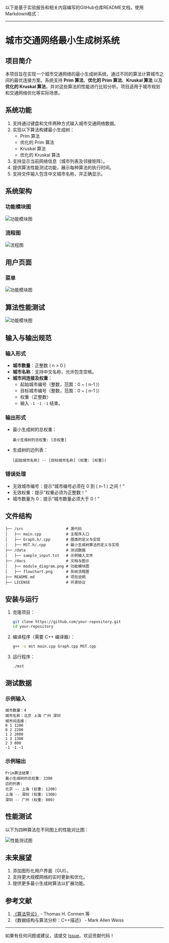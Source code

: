 以下是基于实验报告和相关内容编写的GitHub仓库README文档，使用Markdown格式：

---

# 城市交通网络最小生成树系统

## 项目简介

本项目旨在实现一个城市交通网络的最小生成树系统，通过不同的算法计算城市之间的最优连接方案。系统支持 **Prim 算法**、**优化的 Prim 算法**、**Kruskal 算法** 以及 **优化的 Kruskal 算法**，并对这些算法的性能进行比较分析。项目适用于城市规划和交通网络优化等实际场景。

## 系统功能

1. 支持通过键盘和文件两种方式输入城市交通网络数据。
2. 实现以下算法构建最小生成树：
   - Prim 算法
   - 优化的 Prim 算法
   - Kruskal 算法
   - 优化的 Kruskal 算法
3. 支持显示当前网络信息（城市列表及邻接矩阵）。
4. 提供算法性能测试功能，展示每种算法的执行时间。
5. 支持文件输入包含中文城市名称，并正确显示。

## 系统架构

### 功能模块图

![功能模块图](1.png)

### 流程图

![流程图](2.png)

## 用户页面

### 菜单

![功能模块图](3.png)

## 算法性能测试

![功能模块图](4.png)


## 输入与输出规范

### 输入形式
- **城市数量**：正整数 \( n > 0 \)
- **城市名称**：支持中文名称，允许包含空格。
- **城市间连接及权重**：
  - 起始城市编号（整数，范围：0 ~ \( n-1 \)）
  - 目标城市编号（整数，范围：0 ~ \( n-1 \)）
  - 权重（正整数）
  - 输入 `-1 -1 -1` 结束。

### 输出形式
- 最小生成树的总权重：
  ```
  最小生成树的总权重: [总权重]
  ```
- 生成树的边列表：
  ```
  [起始城市名称] -- [目标城市名称] (权重: [权重])
  ```

### 错误处理
- 无效城市编号：提示“城市编号必须在 0 到 \( n-1 \) 之间！”
- 无效权重：提示“权重必须为正整数！”
- 城市数量为 0：提示“城市数量必须大于 0！”

## 文件结构

```plaintext
├── /src                   # 源代码
│   ├── main.cpp           # 主程序入口
│   ├── Graph.h/.cpp       # 图类的定义与实现
│   ├── MST.h/.cpp         # 最小生成树算法的定义与实现
├── /data                  # 测试数据
│   ├── sample_input.txt   # 示例输入文件
├── /docs                  # 文档与图示
│   ├── module_diagram.png # 功能模块图
│   ├── flowchart.png      # 系统流程图
├── README.md              # 项目说明
├── LICENSE                # 开源协议
```

## 安装与运行

1. 克隆项目：
   ```bash
   git clone https://github.com/your-repository.git
   cd your-repository
   ```

2. 编译程序（需要 C++ 编译器）：
   ```bash
   g++ -o mst main.cpp Graph.cpp MST.cpp
   ```

3. 运行程序：
   ```bash
   ./mst
   ```

## 测试数据

### 示例输入
```
城市数量：4
城市名称：北京 上海 广州 深圳
城市间连接：
0 1 1200
0 2 2200
1 2 2000
1 3 1300
2 3 800
-1 -1 -1
```

### 示例输出
```
Prim算法结果：
最小生成树的总权重: 3300
边的列表:
北京 -- 上海 (权重: 1200)
上海 -- 深圳 (权重: 1300)
深圳 -- 广州 (权重: 800)
```

## 性能测试

以下为四种算法在不同图上的性能对比图：

![性能测试图](5.png)

## 未来展望

1. 添加图形化用户界面（GUI）。
2. 支持更大规模网络的实时更新和优化。
3. 提供更多最小生成树算法以扩展功能。

## 参考文献

1. [《算法导论》](https://www.algorist.com/) - Thomas H. Cormen 等
2. 《数据结构与算法分析：C++描述》 - Mark Allen Weiss

---

如果有任何问题或建议，请提交 [Issue](https://github.com/your-repository/issues)。欢迎贡献代码！

